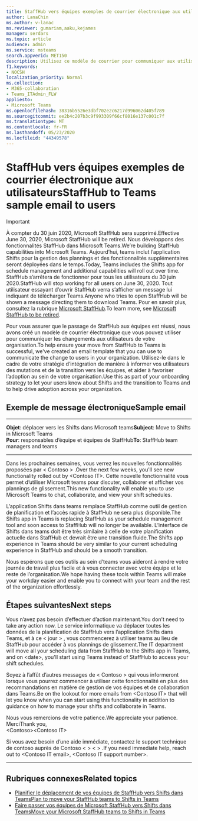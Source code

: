 ```yaml
---
title: StaffHub vers équipes exemples de courrier électronique aux utilisateurs
author: LanaChin
ms.author: v-lanac
ms.reviewer: gumariam,aaku,kejames
manager: serdars
ms.topic: article
audience: admin
ms.service: msteams
search.appverid: MET150
description: Utilisez ce modèle de courrier pour communiquer aux utilisateurs de votre organisation la transition de Microsoft StaffHub vers Microsoft Teams.
f1.keywords:
- NOCSH
localization_priority: Normal
ms.collection:
- M365-collaboration
- Teams_ITAdmin_FLW
appliesto:
- Microsoft Teams
ms.openlocfilehash: 38316b5526e3dbf702e2c6217d996062d405f789
ms.sourcegitcommit: ee2b4c207b3c9f993309f66cf8016e137c001c7f
ms.translationtype: MT
ms.contentlocale: fr-FR
ms.lasthandoff: 05/23/2020
ms.locfileid: "44349578"
---
```

# <a name="staffhub-to-teams-sample-email-to-users"></a><span data-ttu-id="f505d-103">StaffHub vers équipes exemples de courrier électronique aux utilisateurs</span><span class="sxs-lookup"><span data-stu-id="f505d-103">StaffHub to Teams sample email to users</span></span>

> [!IMPORTANT]
> <span data-ttu-id="f505d-104">À compter du 30 juin 2020, Microsoft StaffHub sera supprimé.</span><span class="sxs-lookup"><span data-stu-id="f505d-104">Effective June 30, 2020, Microsoft StaffHub will be retired.</span></span> <span data-ttu-id="f505d-105">Nous développons des fonctionnalités StaffHub dans Microsoft Teams.</span><span class="sxs-lookup"><span data-stu-id="f505d-105">We’re building StaffHub capabilities into Microsoft Teams.</span></span> <span data-ttu-id="f505d-106">Aujourd’hui, teams inclut l’application Shifts pour la gestion des plannings et des fonctionnalités supplémentaires seront déployées dans le temps.</span><span class="sxs-lookup"><span data-stu-id="f505d-106">Today, Teams includes the Shifts app for schedule management and additional capabilities will roll out over time.</span></span> <span data-ttu-id="f505d-107">StaffHub s’arrêtera de fonctionner pour tous les utilisateurs du 30 juin 2020.</span><span class="sxs-lookup"><span data-stu-id="f505d-107">StaffHub will stop working for all users on June 30, 2020.</span></span> <span data-ttu-id="f505d-108">Tout utilisateur essayant d’ouvrir StaffHub verra s’afficher un message lui indiquant de télécharger Teams.</span><span class="sxs-lookup"><span data-stu-id="f505d-108">Anyone who tries to open StaffHub will be shown a message directing them to download Teams.</span></span> <span data-ttu-id="f505d-109">Pour en savoir plus, consultez la rubrique [Microsoft StaffHub](microsoft-staffhub-to-be-retired.md).</span><span class="sxs-lookup"><span data-stu-id="f505d-109">To learn more, see [Microsoft StaffHub to be retired](microsoft-staffhub-to-be-retired.md).</span></span> 

<span data-ttu-id="f505d-110">Pour vous assurer que le passage de StaffHub aux équipes est réussi, nous avons créé un modèle de courrier électronique que vous pouvez utiliser pour communiquer les changements aux utilisateurs de votre organisation.</span><span class="sxs-lookup"><span data-stu-id="f505d-110">To help ensure your move from StaffHub to Teams is successful, we've created an email template that you can use to communicate the change to users in your organization.</span></span> <span data-ttu-id="f505d-111">Utilisez-le dans le cadre de votre stratégie d’intégration de manière à informer vos utilisateurs des mutations et de la transition vers les équipes, et aider à favoriser l’adoption au sein de votre organisation.</span><span class="sxs-lookup"><span data-stu-id="f505d-111">Use this as part of your onboarding strategy to let your users know about Shifts and the transition to Teams and to help drive adoption across your organization.</span></span>

## <a name="sample-email"></a><span data-ttu-id="f505d-112">Exemple de message électronique</span><span class="sxs-lookup"><span data-stu-id="f505d-112">Sample email</span></span>

***
<span data-ttu-id="f505d-113">**Objet**: déplacer vers les Shifts dans Microsoft teams</span><span class="sxs-lookup"><span data-stu-id="f505d-113">**Subject**: Move to Shifts in Microsoft Teams</span></span><br>
<span data-ttu-id="f505d-114">**Pour**: responsables d’équipe et équipes de StaffHub</span><span class="sxs-lookup"><span data-stu-id="f505d-114">**To**: StaffHub team managers and teams</span></span>
***
<span data-ttu-id="f505d-115">Dans les prochaines semaines, vous verrez les nouvelles fonctionnalités proposées par &lt; Contoso &gt; .</span><span class="sxs-lookup"><span data-stu-id="f505d-115">Over the next few weeks, you'll see new functionality rolled out by &lt;Contoso IT&gt;.</span></span> <span data-ttu-id="f505d-116">Cette nouvelle fonctionnalité vous permet d’utiliser Microsoft teams pour discuter, collaborer et afficher vos plannings de glissement.</span><span class="sxs-lookup"><span data-stu-id="f505d-116">This new functionality will enable you to use Microsoft Teams to chat, collaborate, and view your shift schedules.</span></span>

<span data-ttu-id="f505d-117">L’application Shifts dans teams remplace StaffHub comme outil de gestion de planification et l’accès rapide à StaffHub ne sera plus disponible.</span><span class="sxs-lookup"><span data-stu-id="f505d-117">The Shifts app in Teams is replacing StaffHub as your schedule management tool and soon access to StaffHub will no longer be available.</span></span> <span data-ttu-id="f505d-118">L’interface de Shifts dans teams doit être très similaire à celle de votre planification actuelle dans StaffHub et devrait être une transition fluide.</span><span class="sxs-lookup"><span data-stu-id="f505d-118">The Shifts app experience in Teams should be very similar to your current scheduling experience in StaffHub and should be a smooth transition.</span></span>

<span data-ttu-id="f505d-119">Nous espérons que ces outils au sein d’teams vous aideront à rendre votre journée de travail plus facile et à vous connecter avec votre équipe et le reste de l’organisation.</span><span class="sxs-lookup"><span data-stu-id="f505d-119">We hope having these tools within Teams will make your workday easier and enable you to connect with your team and the rest of the organization effortlessly.</span></span>

## <a name="next-steps"></a><span data-ttu-id="f505d-120">Étapes suivantes</span><span class="sxs-lookup"><span data-stu-id="f505d-120">Next steps</span></span>

<span data-ttu-id="f505d-121">Vous n’avez pas besoin d’effectuer d’action maintenant.</span><span class="sxs-lookup"><span data-stu-id="f505d-121">You don’t need to take any action now.</span></span> <span data-ttu-id="f505d-122">Le service informatique va déplacer toutes les données de la planification de StaffHub vers l’application Shifts dans Teams, et à ce &lt; jour &gt; , vous commencerez à utiliser teams au lieu de StaffHub pour accéder à vos plannings de glissement.</span><span class="sxs-lookup"><span data-stu-id="f505d-122">The IT department will move all your scheduling data from StaffHub to the Shifts app in Teams, and on &lt;date&gt;, you'll start using Teams instead of StaffHub to access your shift schedules.</span></span>  

<span data-ttu-id="f505d-123">Soyez à l’affût d’autres messages de &lt; Contoso &gt; qui vous informeront lorsque vous pourrez commencer à utiliser cette fonctionnalité en plus des recommandations en matière de gestion de vos équipes et de collaboration dans Teams.</span><span class="sxs-lookup"><span data-stu-id="f505d-123">Be on the lookout for more emails from &lt;Contoso IT&gt; that will let you know when you can start using this functionality in addition to guidance on how to manage your shifts and collaborate in Teams.</span></span>  

<span data-ttu-id="f505d-124">Nous vous remercions de votre patience.</span><span class="sxs-lookup"><span data-stu-id="f505d-124">We appreciate your patience.</span></span><br>
<span data-ttu-id="f505d-125">Merci</span><span class="sxs-lookup"><span data-stu-id="f505d-125">Thank you,</span></span><br>
<span data-ttu-id="f505d-126">&lt;Contoso&gt;</span><span class="sxs-lookup"><span data-stu-id="f505d-126">&lt;Contoso IT&gt;</span></span>

<span data-ttu-id="f505d-127">Si vous avez besoin d’une aide immédiate, contactez le support technique de contoso auprès de Contoso &lt; &gt; &lt; &gt; .</span><span class="sxs-lookup"><span data-stu-id="f505d-127">If you need immediate help, reach out to &lt;Contoso IT email&gt;, &lt;Contoso IT support number&gt;.</span></span>
<br>

***

## <a name="related-topics"></a><span data-ttu-id="f505d-128">Rubriques connexes</span><span class="sxs-lookup"><span data-stu-id="f505d-128">Related topics</span></span>

- [<span data-ttu-id="f505d-129">Planifier le déplacement de vos équipes de StaffHub vers Shifts dans Teams</span><span class="sxs-lookup"><span data-stu-id="f505d-129">Plan to move your StaffHub teams to Shifts in Teams</span></span>](plan-to-move-staffhub-teams-to-shifts-in-teams.md)
- [<span data-ttu-id="f505d-130">Faire passer vos équipes de Microsoft StaffHub vers Shifts dans Teams</span><span class="sxs-lookup"><span data-stu-id="f505d-130">Move your Microsoft StaffHub teams to Shifts in Teams</span></span>](move-staffhub-teams-to-shifts-in-teams.md)
